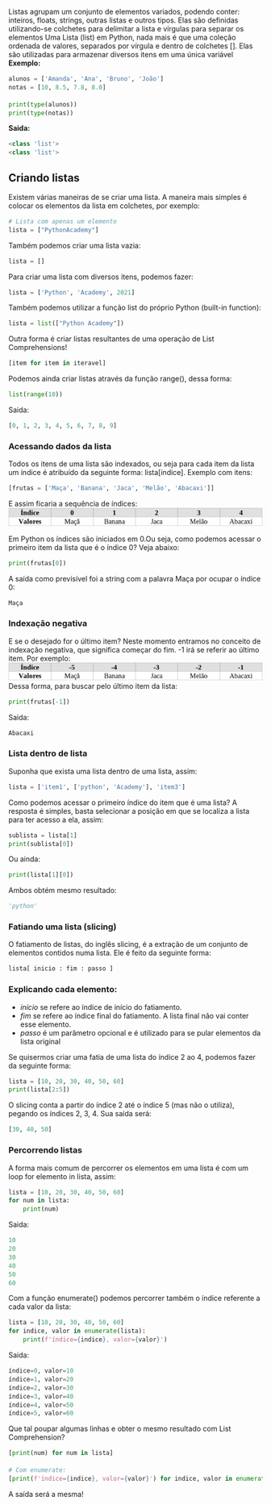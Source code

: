 Listas agrupam um conjunto de elementos variados, podendo conter: inteiros, floats, strings, outras listas e outros tipos.
Elas são definidas utilizando-se colchetes para delimitar a lista e vírgulas para separar os elementos
Uma Lista (list) em Python, nada mais é que uma coleção ordenada de valores, separados por vírgula e dentro de colchetes []. Elas são utilizadas para armazenar diversos itens em uma única variável
**Exemplo:**
```py
alunos = ['Amanda', 'Ana', 'Bruno', 'João']
notas = [10, 8.5, 7.8, 8.0] 

print(type(alunos))
print(type(notas))
```
**Saida:**

```py
<class 'list'>
<class 'list'>
```
## **Criando listas**

Existem várias maneiras de se criar uma lista.
A maneira mais simples é colocar os elementos da lista em colchetes, por exemplo:

```py
# Lista com apenas um elemento
lista = ["PythonAcademy"] 
```
Também podemos criar uma lista vazia:

```py
lista = [] 
```
Para criar uma lista com diversos itens, podemos fazer:
```py
lista = ['Python', 'Academy', 2021] 
```
Também podemos utilizar a função list do próprio Python (built-in function):
```py
lista = list(["Python Academy"]) 
```
Outra forma é criar listas resultantes de uma operação de List Comprehensions!
```py
[item for item in iteravel]
```
Podemos ainda criar listas através da função range(), dessa forma:
```py
list(range(10))
```
Saida:
```py
[0, 1, 2, 3, 4, 5, 6, 7, 8, 9]
```
### Acessando dados da lista
Todos os itens de uma lista são indexados, ou seja para cada item da lista um índice é atribuído da seguinte forma: lista[indice].
Exemplo com itens:
```py
[frutas = ['Maça', 'Banana', 'Jaca', 'Melão', 'Abacaxi']]
```
E assim ficaria a sequência de índices:
![Basico/img/lista01.png](https://github.com/GabrielSantana01/Python/blob/main/Basico/img/lista01.png)

Em Python os índices são iniciados em 0.Ou seja, como podemos acessar o primeiro item da lista que é o índice 0? Veja abaixo:
```py
print(frutas[0])
```
A saída como previsível foi a string com a palavra Maça por ocupar o índice 0:

```py
Maça
```
### Indexação negativa
E se o desejado for o último item?
Neste momento entramos no conceito de indexação negativa, que significa começar do fim. -1 irá se referir ao último item. Por exemplo:
![Basico/img/lista02.png](https://github.com/GabrielSantana01/Python/blob/main/Basico/img/lista02.png)
Dessa forma, para buscar pelo último item da lista:
```py
print(frutas[-1])
```
Saida: 
```py
Abacaxi
```
### Lista dentro de lista
Suponha que exista uma lista dentro de uma lista, assim:
```py
lista = ['item1', ['python', 'Academy'], 'item3']
```
Como podemos acessar o primeiro índice do item que é uma lista?
A resposta é simples, basta selecionar a posição em que se localiza a lista para ter acesso a ela, assim:
```py
sublista = lista[1]
print(sublista[0])
```
Ou ainda:
```py
print(lista[1][0])
```
Ambos obtém mesmo resultado:
```py
'python'
```
### Fatiando uma lista (slicing)
O fatiamento de listas, do inglês slicing, é a extração de um conjunto de elementos contidos numa lista. Ele é feito da seguinte forma:
```py
lista[ inicio : fim : passo ]
``` 
### Explicando cada elemento:

* *início* se refere ao índice de início do fatiamento.
* *fim* se refere ao índice final do fatiamento. A lista final não vai conter esse elemento.
* *passo* é um parâmetro opcional e é utilizado para se pular elementos da lista original

Se quisermos criar uma fatia de uma lista do índice 2 ao 4, podemos fazer da seguinte forma:
```py
lista = [10, 20, 30, 40, 50, 60]
print(lista[2:5])
``` 
O slicing conta a partir do índice 2 até o índice 5 (mas não o utiliza), pegando os índices 2, 3, 4.
Sua saída será:
```py
[30, 40, 50]
``` 
### Percorrendo listas
A forma mais comum de percorrer os elementos em uma lista é com um loop for elemento in lista, assim:
```py
lista = [10, 20, 30, 40, 50, 60]
for num in lista:
    print(num)
```
Saida:
```py
10
20
30
40
50
60
```
Com a função enumerate() podemos percorrer também o índice referente a cada valor da lista:
```py
lista = [10, 20, 30, 40, 50, 60]
for indice, valor in enumerate(lista):
    print(f'índice={indice}, valor={valor}')
```
Saida:
```py
índice=0, valor=10
índice=1, valor=20
índice=2, valor=30
índice=3, valor=40
índice=4, valor=50
índice=5, valor=60
```
Que tal poupar algumas linhas e obter o mesmo resultado com List Comprehension?
```py
[print(num) for num in lista]

# Com enumerate:
[print(f'índice={indice}, valor={valor}') for indice, valor in enumerate(lista)]
```
A saída será a mesma! 
